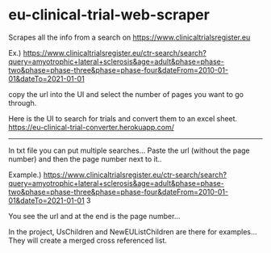 # eu-clinical-trial-web-scraper
Scrapes all the info from a search on https://www.clinicaltrialsregister.eu

Ex.) https://www.clinicaltrialsregister.eu/ctr-search/search?query=amyotrophic+lateral+sclerosis&age=adult&phase=phase-two&phase=phase-three&phase=phase-four&dateFrom=2010-01-01&dateTo=2021-01-01

copy the url into the UI and select the number of pages you want to go through.

Here is the UI to search for trials and convert them to an excel sheet.
https://eu-clinical-trial-converter.herokuapp.com/


--------------------------------------------------------------------------------

In txt file you can put multiple searches... Paste the url (without the page number) and then the page number next to it..

Example.) https://www.clinicaltrialsregister.eu/ctr-search/search?query=amyotrophic+lateral+sclerosis&age=adult&phase=phase-two&phase=phase-three&phase=phase-four&dateFrom=2010-01-01&dateTo=2021-01-01 3

You see the url and at the end is the page number...


In the project, UsChildren and NewEUListChildren are there for examples... They will create a merged cross referenced list.
